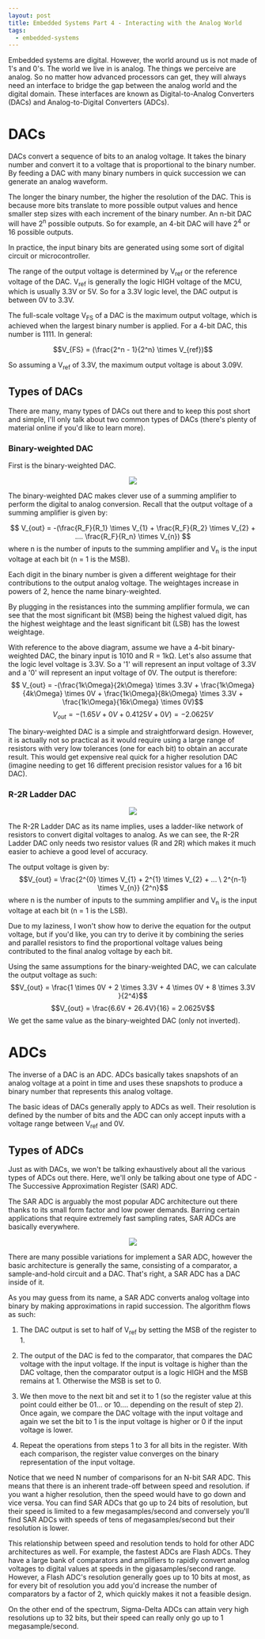 ```yaml
---
layout: post
title: Embedded Systems Part 4 - Interacting with the Analog World
tags:
  - embedded-systems
---
```


Embedded systems are digital. However, the world around us is not made of 1's and 0's. The world we live in is analog. The things we perceive are analog. So no matter how advanced processors can get, they will always need an interface to bridge the gap between the analog world and the digital domain. These interfaces are known as Digital-to-Analog Converters (DACs) and Analog-to-Digital Converters (ADCs). 

# DACs
DACs convert a sequence of bits to an analog voltage. It takes the binary number and convert it to a voltage that is proportional to the binary number. By feeding a DAC with many binary numbers in quick succession we can generate an analog waveform.

The longer the binary number, the higher the resolution of the DAC. This is because more bits translate to more possible output values and hence smaller step sizes with each increment of the binary number. An n-bit DAC will have 2<sup>n</sup> possible outputs. So for example, an 4-bit DAC will have 2<sup>4</sup> or 16 possible outputs. 

In practice, the input binary bits are generated using some sort of digital circuit or microcontroller. 

The range of the output voltage is determined by V<sub>ref</sub> or the reference voltage of the DAC. V<sub>ref</sub> is generally the logic HIGH voltage of the MCU, which is usually 3.3V or 5V. So for a 3.3V logic level, the DAC output is between 0V to 3.3V. 

The full-scale voltage V<sub>FS</sub> of a DAC is the maximum output voltage, which is achieved when the largest binary number is applied. For a 4-bit DAC, this number is 1111. In general:

$$V_{FS} = (\frac{2^n - 1}{2^n} \times V_{ref})$$

So assuming a V<sub>ref</sub> of 3.3V, the maximum output voltage is about 3.09V. 

## Types of DACs
There are many, many types of DACs out there and to keep this post short and simple, I'll only talk about two common types of DACs (there's plenty of material online if you'd like to learn more). 

### Binary-weighted DAC
First is the binary-weighted DAC. 

<p align="center">
  <img src="/assets/binary_weighted_dac.png">
</p>

The binary-weighted DAC makes clever use of a summing amplifier to perform the digital to analog conversion. Recall that the output voltage of a summing amplifier is given by: 

$$ V_{out} = -(\frac{R_F}{R_1} \times V_{1} + \frac{R_F}{R_2} \times V_{2} + .... \frac{R_F}{R_n} \times V_{n}) $$
where n is the number of inputs to the summing amplifier and V<sub>n</sub> is the input voltage at each bit (n = 1 is the MSB).

Each digit in the binary number is given a different weightage for their contributions to the output analog voltage. The weightages increase in powers of 2, hence the name binary-weighted. 

By plugging in the resistances into the summing amplifier formula, we can see that the most significant bit (MSB) being the highest valued digit, has the highest weightage and the least significant bit (LSB) has the lowest weightage. 

With reference to the above diagram, assume we have a 4-bit binary-weighted DAC, the binary input is 1010 and R = 1kΩ. Let's also assume that the logic level voltage is 3.3V. So a '1' will represent an input voltage of 3.3V and a '0' will represent an input voltage of 0V. The output is therefore:
$$ V_{out} = -(\frac{1k\Omega}{2k\Omega} \times 3.3V + \frac{1k\Omega}{4k\Omega} \times 0V + \frac{1k\Omega}{8k\Omega} \times 3.3V + \frac{1k\Omega}{16k\Omega} \times 0V)$$
$$V_{out} = - (1.65V + 0V + 0.4125V + 0V) = -2.0625V $$

The binary-weighted DAC is a simple and straightforward design. However, it is actually not so practical as it would require using a large range of resistors with very low tolerances (one for each bit) to obtain an accurate result. This would get expensive real quick for a higher resolution DAC (imagine needing to get 16 different precision resistor values for a 16 bit DAC). 

### R-2R Ladder DAC
<p align="center">
  <img src="/assets/r2r.png">
</p>

The R-2R Ladder DAC as its name implies, uses a ladder-like network of resistors to convert digital voltages to analog. As we can see, the R-2R Ladder DAC only needs two resistor values (R and 2R) which makes it much easier to achieve a good level of accuracy. 

The output voltage is given by:
$$V_{out} = \frac{2^{0} \times V_{1} + 2^{1} \times V_{2} + ... \ 2^{n-1} \times V_{n}} {2^n}$$
where n is the number of inputs to the summing amplifier and V<sub>n</sub> is the input voltage at each bit (n = 1 is the LSB).

Due to my laziness, I won't show how to derive the equation for the output voltage, but if you'd like, you can try to derive it by combining the series and parallel resistors to find the proportional voltage values being contributed to the final analog voltage by each bit. 

Using the same assumptions for the binary-weighted DAC, we can calculate the output voltage as such:
$$V_{out} = \frac{1 \times 0V + 2 \times 3.3V + 4 \times 0V + 8 \times 3.3V }{2^4}$$
$$V_{out} = \frac{6.6V + 26.4V}{16} = 2.0625V$$
We get the same value as the binary-weighted DAC (only not inverted). 

# ADCs
The inverse of a DAC is an ADC. ADCs basically takes snapshots of an analog voltage at a point in time and uses these snapshots to produce a binary number that represents this analog voltage. 

The basic ideas of DACs generally apply to ADCs as well. Their resolution is defined by the number of bits and the ADC can only accept inputs with a voltage range between V<sub>ref</sub> and 0V. 



## Types of ADCs
Just as with DACs, we won't be talking exhaustively about all the various types of ADCs out there. Here, we'll only be talking about one type of ADC - The Successive Approximation Register (SAR) ADC. 

The SAR ADC is arguably the most popular ADC architecture out there thanks to its small form factor and low power demands. Barring certain applications that require extremely fast sampling rates, SAR ADCs are basically everywhere. 

<p align="center">
  <img src="/assets/sar_adc.png">
</p>

There are many possible variations for implement a SAR ADC, however the basic architecture is generally the same, consisting of a comparator, a sample-and-hold circuit and a DAC. That's right, a SAR ADC has a DAC inside of it. 

As you may guess from its name, a SAR ADC converts analog voltage into binary by making approximations in rapid succession. The algorithm flows as such: 

1. The DAC output is set to half of V<sub>ref</sub> by setting the MSB of the register to 1.

2. The output of the DAC is fed to the comparator, that compares the DAC voltage with the input voltage. If the input is voltage is higher than the DAC voltage, then the comparator output is a logic HIGH and the MSB remains at 1. Otherwise the MSB is set to 0.

3. We then move to the next bit and set it to 1 (so the register value at this point could either be 01... or 10.... depending on the result of step 2). Once again, we compare the DAC voltage with the input voltage and again we set the bit to 1 is the input voltage is higher or 0 if the input voltage is lower. 

4. Repeat the operations from steps 1 to 3 for all bits in the register. With each comparison, the register value converges on the binary representation of the input voltage. 

Notice that we need N number of comparisons for an N-bit SAR ADC. This means that there is an inherent trade-off between speed and resolution. if you want a higher resolution, then the speed would have to go down and vice versa. You can find SAR ADCs that go up to 24 bits of resolution, but their speed is limited to a few megasamples/second and conversely you'll find SAR ADCs with speeds of tens of megasamples/second but their resolution is lower. 

This relationship between speed and resolution tends to hold for other ADC architectures as well. For example, the fastest ADCs are Flash ADCs. They have a large bank of comparators and amplifiers to rapidly convert analog voltages to digital values at speeds in the gigasamples/second range. However, a Flash ADC's resolution generally goes up to 10 bits at most, as for every bit of resolution you add you'd increase the number of comparators by a factor of 2, which quickly makes it not a feasible design. 

On the other end of the spectrum, Sigma-Delta ADCs can attain very high resolutions up to 32 bits, but their speed can really only go up to 1 megasample/second. 


